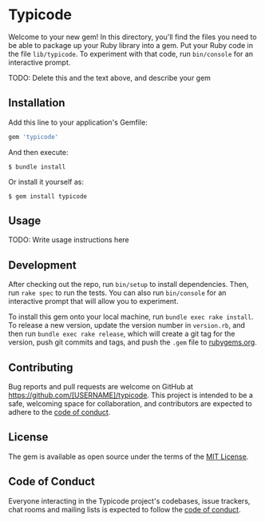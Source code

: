 # Typicode

Welcome to your new gem! In this directory, you'll find the files you need to be able to package up your Ruby library into a gem. Put your Ruby code in the file `lib/typicode`. To experiment with that code, run `bin/console` for an interactive prompt.

TODO: Delete this and the text above, and describe your gem

## Installation

Add this line to your application's Gemfile:

```ruby
gem 'typicode'
```

And then execute:

    $ bundle install

Or install it yourself as:

    $ gem install typicode

## Usage

TODO: Write usage instructions here

## Development

After checking out the repo, run `bin/setup` to install dependencies. Then, run `rake spec` to run the tests. You can also run `bin/console` for an interactive prompt that will allow you to experiment.

To install this gem onto your local machine, run `bundle exec rake install`. To release a new version, update the version number in `version.rb`, and then run `bundle exec rake release`, which will create a git tag for the version, push git commits and tags, and push the `.gem` file to [rubygems.org](https://rubygems.org).

## Contributing

Bug reports and pull requests are welcome on GitHub at https://github.com/[USERNAME]/typicode. This project is intended to be a safe, welcoming space for collaboration, and contributors are expected to adhere to the [code of conduct](https://github.com/[USERNAME]/typicode/blob/master/CODE_OF_CONDUCT.md).


## License

The gem is available as open source under the terms of the [MIT License](https://opensource.org/licenses/MIT).

## Code of Conduct

Everyone interacting in the Typicode project's codebases, issue trackers, chat rooms and mailing lists is expected to follow the [code of conduct](https://github.com/[USERNAME]/typicode/blob/master/CODE_OF_CONDUCT.md).
